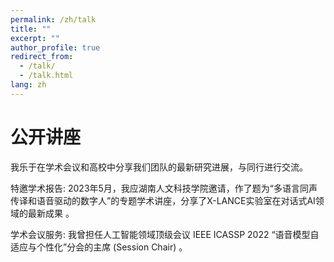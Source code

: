 ```yaml
---
permalink: /zh/talk
title: ""
excerpt: ""
author_profile: true
redirect_from: 
  - /talk/
  - /talk.html
lang: zh
---
```

# 公开讲座
我乐于在学术会议和高校中分享我们团队的最新研究进展，与同行进行交流。

特邀学术报告: 2023年5月，我应湖南人文科技学院邀请，作了题为“多语言同声传译和语音驱动的数字人”的专题学术讲座，分享了X-LANCE实验室在对话式AI领域的最新成果 。   

学术会议服务: 我曾担任人工智能领域顶级会议 IEEE ICASSP 2022 “语音模型自适应与个性化”分会的主席 (Session Chair) 。  